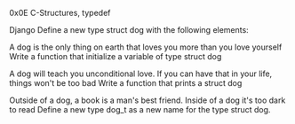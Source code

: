 0x0E C-Structures, typedef

Django Define a new type struct dog with the following elements:

A dog is the only thing on earth that loves you more than you love yourself Write a function that initialize a variable of type struct dog

A dog will teach you unconditional love. If you can have that in your life, things won't be too bad Write a function that prints a struct dog

Outside of a dog, a book is a man's best friend. Inside of a dog it's too dark to read Define a new type dog_t as a new name for the type struct dog.
